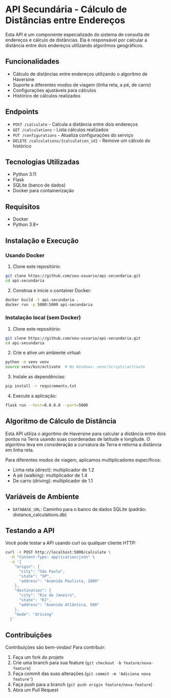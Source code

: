 # API Secundária - Cálculo de Distâncias entre Endereços

Esta API é um componente especializado do sistema de consulta de endereços e cálculo de distâncias. Ela é responsável por calcular a distância entre dois endereços utilizando algoritmos geográficos.

## Funcionalidades

- Cálculo de distâncias entre endereços utilizando o algoritmo de Haversine
- Suporte a diferentes modos de viagem (linha reta, a pé, de carro)
- Configurações ajustáveis para cálculos
- Histórico de cálculos realizados

## Endpoints

- `POST /calculate` - Calcula a distância entre dois endereços
- `GET /calculations` - Lista cálculos realizados
- `PUT /configurations` - Atualiza configurações do serviço
- `DELETE /calculations/{calculation_id}` - Remove um cálculo do histórico

## Tecnologias Utilizadas

- Python 3.11
- Flask
- SQLite (banco de dados)
- Docker para containerização

## Requisitos

- Docker
- Python 3.8+

## Instalação e Execução

### Usando Docker

1. Clone este repositório:
```bash
git clone https://github.com/seu-usuario/api-secundaria.git
cd api-secundaria
```

2. Construa e inicie o container Docker:
```bash
docker build -t api-secundaria .
docker run -p 5000:5000 api-secundaria
```

### Instalação local (sem Docker)

1. Clone este repositório:
```bash
git clone https://github.com/seu-usuario/api-secundaria.git
cd api-secundaria
```

2. Crie e ative um ambiente virtual:
```bash
python -m venv venv
source venv/bin/activate  # No Windows: venv\Scripts\activate
```

3. Instale as dependências:
```bash
pip install -r requirements.txt
```

4. Execute a aplicação:
```bash
flask run --host=0.0.0.0 --port=5000
```

## Algoritmo de Cálculo de Distância

Esta API utiliza o algoritmo de Haversine para calcular a distância entre dois pontos na Terra usando suas coordenadas de latitude e longitude. O algoritmo leva em consideração a curvatura da Terra e retorna a distância em linha reta.

Para diferentes modos de viagem, aplicamos multiplicadores específicos:
- Linha reta (direct): multiplicador de 1.2
- A pé (walking): multiplicador de 1.4
- De carro (driving): multiplicador de 1.1

## Variáveis de Ambiente

- `DATABASE_URL`: Caminho para o banco de dados SQLite (padrão: distance_calculations.db)

## Testando a API

Você pode testar a API usando curl ou qualquer cliente HTTP:

```bash
curl -X POST http://localhost:5000/calculate \
  -H "Content-Type: application/json" \
  -d '{
    "origin": {
      "city": "São Paulo", 
      "state": "SP", 
      "address": "Avenida Paulista, 1000"
    },
    "destination": {
      "city": "Rio de Janeiro", 
      "state": "RJ", 
      "address": "Avenida Atlântica, 500"
    },
    "mode": "driving"
  }'
```

## Contribuições

Contribuições são bem-vindas! Para contribuir:

1. Faça um fork do projeto
2. Crie uma branch para sua feature (`git checkout -b feature/nova-feature`)
3. Faça commit das suas alterações (`git commit -m 'Adiciona nova feature'`)
4. Faça push para a branch (`git push origin feature/nova-feature`)
5. Abra um Pull Request